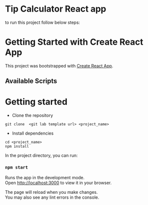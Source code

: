 # Tip Calculator React app


to run this project follow below steps:

# Getting Started with Create React App

This project was bootstrapped with [Create React App](https://github.com/facebook/create-react-app).

## Available Scripts

# Getting started
- Clone the repository
```
git clone  <git lab template url> <project_name>
```

- Install dependencies
```
cd <project_name>
npm install
```

In the project directory, you can run:

### `npm start`

Runs the app in the development mode.\
Open [http://localhost:3000](http://localhost:3000) to view it in your browser.

The page will reload when you make changes.\
You may also see any lint errors in the console.


